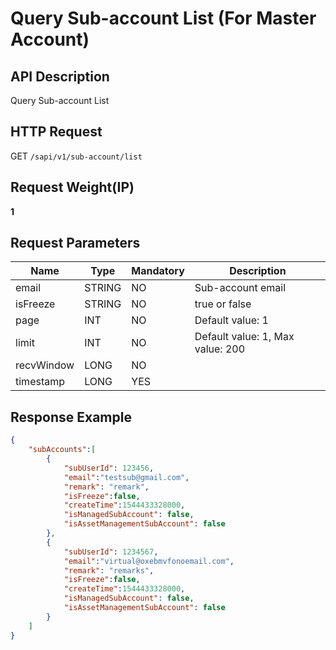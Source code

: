 # Query Sub-account List (For Master Account) 

## API Description​

Query Sub-account List

## HTTP Request​

GET `/sapi/v1/sub-account/list`

## Request Weight(IP)​

**1**

## Request Parameters​

| Name | Type | Mandatory | Description |
| --- | --- | --- | --- |
| email | STRING | NO | Sub-account email |
| isFreeze | STRING | NO | true or false |
| page | INT | NO | Default value: 1 |
| limit | INT | NO | Default value: 1, Max value: 200 |
| recvWindow | LONG | NO |  |
| timestamp | LONG | YES |  |

## Response Example​

```json
{  
    "subAccounts":[  
        {  
            "subUserId": 123456,  
            "email":"testsub@gmail.com",  
            "remark": "remark",  
            "isFreeze":false,  
            "createTime":1544433328000,  
            "isManagedSubAccount": false,  
            "isAssetManagementSubAccount": false  
        },  
        {  
            "subUserId": 1234567,  
            "email":"virtual@oxebmvfonoemail.com",  
            "remark": "remarks",  
            "isFreeze":false,  
            "createTime":1544433328000,  
            "isManagedSubAccount": false,  
            "isAssetManagementSubAccount": false  
        }  
    ]  
}
```

